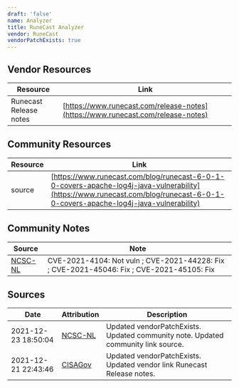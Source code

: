 ```yaml
---
draft: 'false'
name: Analyzer
title: RuneCast Analyzer
vendor: RuneCast
vendorPatchExists: true
---
```


## Vendor Resources
| Resource | Link |
| --- | --- |
| Runecast Release notes | [https://www.runecast.com/release-notes](https://www.runecast.com/release-notes) |

## Community Resources
| Resource | Link |
| --- | --- |
| source | [https://www.runecast.com/blog/runecast-6-0-1-0-covers-apache-log4j-java-vulnerability](https://www.runecast.com/blog/runecast-6-0-1-0-covers-apache-log4j-java-vulnerability) |

## Community Notes
| Source | Note |
| --- | --- |
| [NCSC-NL](https://github.com/NCSC-NL/log4shell/blob/main/software/README.md) | CVE-2021-4104: Not vuln ; CVE-2021-44228: Fix ; CVE-2021-45046: Fix ; CVE-2021-45105: Fix </ul> |

## Sources
| Date | Attribution | Description |
| --- | --- | --- |
| 2021-12-23 18:50:04 | [NCSC-NL](https://github.com/NCSC-NL/log4shell/blob/main/software/README.md) | Updated vendorPatchExists. Updated community note. Updated community link source.  |
| 2021-12-21 22:43:46 | [CISAGov](https://raw.githubusercontent.com/cisagov/log4j-affected-db/develop/README.md) | Updated vendorPatchExists. Updated vendor link Runecast Release notes.  |
